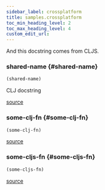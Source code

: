 ```yaml
---
sidebar_label: crossplatform
title: samples.crossplatform
toc_min_heading_level: 2
toc_max_heading_level: 4
custom_edit_url:
---
```


And this docstring comes from CLJS.




### shared\-name {#shared-name}
``` clojure
(shared-name)
```


CLJ docstring

[source](/blob/master/test/projects/samples/src/samples/crossplatform.clj#L6-L8)


### some\-clj\-fn {#some-clj-fn}
``` clojure
(some-clj-fn)
```


[source](/blob/master/test/projects/samples/src/samples/crossplatform.clj#L4-L4)


### some\-cljs\-fn {#some-cljs-fn}
``` clojure
(some-cljs-fn)
```


[source](/blob/master/test/projects/samples/src/samples/crossplatform.cljs#L4-L4)

